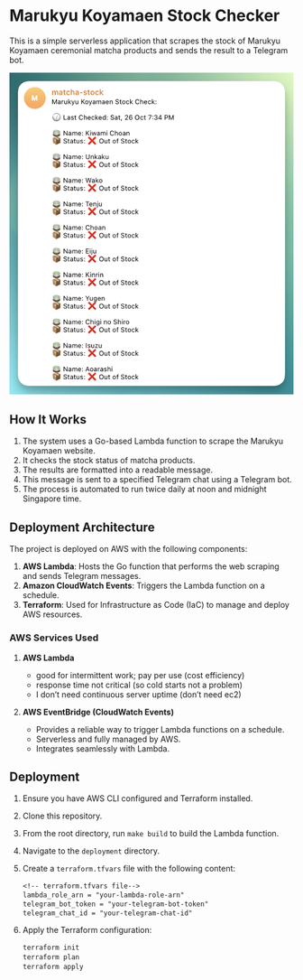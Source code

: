 # Marukyu Koyamaen Stock Checker

This is a simple serverless application that scrapes the stock of Marukyu Koyamaen ceremonial matcha products and sends the result to a Telegram bot.

![tele bot demo](./public/marukyukoyamaen.png)

## How It Works

1. The system uses a Go-based Lambda function to scrape the Marukyu Koyamaen website.
2. It checks the stock status of matcha products.
3. The results are formatted into a readable message.
4. This message is sent to a specified Telegram chat using a Telegram bot.
5. The process is automated to run twice daily at noon and midnight Singapore time.

## Deployment Architecture

The project is deployed on AWS with the following components:

1. **AWS Lambda**: Hosts the Go function that performs the web scraping and sends Telegram messages.
2. **Amazon CloudWatch Events**: Triggers the Lambda function on a schedule.
3. **Terraform**: Used for Infrastructure as Code (IaC) to manage and deploy AWS resources.

### AWS Services Used

1. **AWS Lambda**
    - good for intermittent work; pay per use (cost efficiency)
    - response time not critical (so cold starts not a problem)
    - I don’t need continuous server uptime (don’t need ec2)

2. **AWS EventBridge (CloudWatch Events)**
    - Provides a reliable way to trigger Lambda functions on a schedule.
    - Serverless and fully managed by AWS.
    - Integrates seamlessly with Lambda.

## Deployment

1. Ensure you have AWS CLI configured and Terraform installed.
2. Clone this repository.
3. From the root directory, run `make build` to build the Lambda function.
4. Navigate to the `deployment` directory.
5. Create a `terraform.tfvars` file with the following content:

    ```hcl
    <!-- terraform.tfvars file-->
    lambda_role_arn = "your-lambda-role-arn" 
    telegram_bot_token = "your-telegram-bot-token" 
    telegram_chat_id = "your-telegram-chat-id"
    ```

6. Apply the Terraform configuration:

    ```bash
    terraform init
    terraform plan
    terraform apply
    ```
